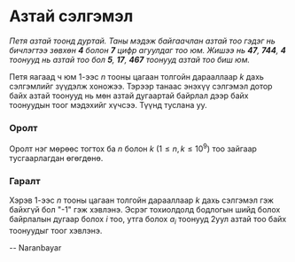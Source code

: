 Азтай сэлгэмэл
==============
*Петя азтай тоонд дуртай. Таны мэдэж байгаачлан азтай тоо гэдэг нь бичлэгтээ
зөвхөн **4** болон **7** цифр агуулдаг тоо юм. Жишээ нь **47**, **744**, **4**
тоонууд нь азтай тоо бол **5**, **17**, **467** тоонууд азтай тоо биш юм.*

Петя яагаад ч юм $1$-ээс $n$ тооны цагаан толгойн дарааллаар $k$ дахь сэлгэмлийг
зүүдэлж хоножээ. Тэрээр танаас энэхүү сэлгэмэл дотор байх азтай тоонууд нь мөн
азтай дугаартай байрлал дээр байх тоонуудын тоог мэдэхийг хүчсээ. Түүнд туслана
уу.


### Оролт
Оролт нэг мөрөөс тогтох ба $n$ болон $k$ $(1 ≤ n, k ≤ 10^9)$ тоо зайгаар
тусгаарлагдан өгөгдөнө.


### Гаралт
Хэрэв $1$-ээс $n$ тооны цагаан толгойн дарааллаар $k$ дахь сэлгэмэл гэж байхгүй
бол "-1" гэж хэвлэнэ. Эсрэг тохиолдолд бодлогын шийд болох байрлалын дугаар
болох $i$ тоо, утга болох $a_i$ тоонууд 2уул азтай тоо байх тоонуудыг тоог
хэвлэнэ.

-- Naranbayar
